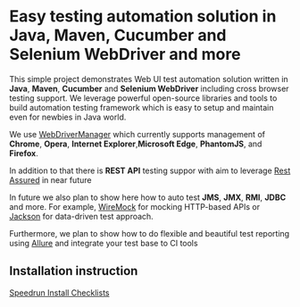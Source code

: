 Easy testing automation solution in Java, Maven, Cucumber and Selenium WebDriver and more
===========================

This simple project demonstrates Web UI test automation solution written in **Java**, **Maven**, **Cucumber** and **Selenium WebDriver** including cross browser testing support. We leverage powerful open-source libraries and tools to build automation testing framework which is easy to setup and maintain even for newbies in Java world.

We use [WebDriverManager](https://github.com/bonigarcia/webdrivermanager) which currently supports management of **Chrome**, **Opera**, **Internet Explorer**,**Microsoft Edge**, **PhantomJS**, and **Firefox**.

In addition to that there is **REST API** testing suppor with aim to leverage [Rest Assured](https://github.com/rest-assured/rest-assured) in near future

In future we also plan to show here how to auto test **JMS**, **JMX**, **RMI**, **JDBC** and more. For example, [WireMock](https://github.com/tomakehurst/wiremock) for mocking HTTP-based APIs or [Jackson](https://github.com/FasterXML/jackson) for data-driven test approach.

Furthermore, we plan to show how to do flexible and beautiful test reporting using [Allure](https://github.com/allure-framework/) and integrate your test base to CI tools

## Installation instruction
 [Speedrun Install Checklists](https://github.com/mariaklimenko/jeta/blob/master/jeta-master/speedrun_install_checklist.md)

